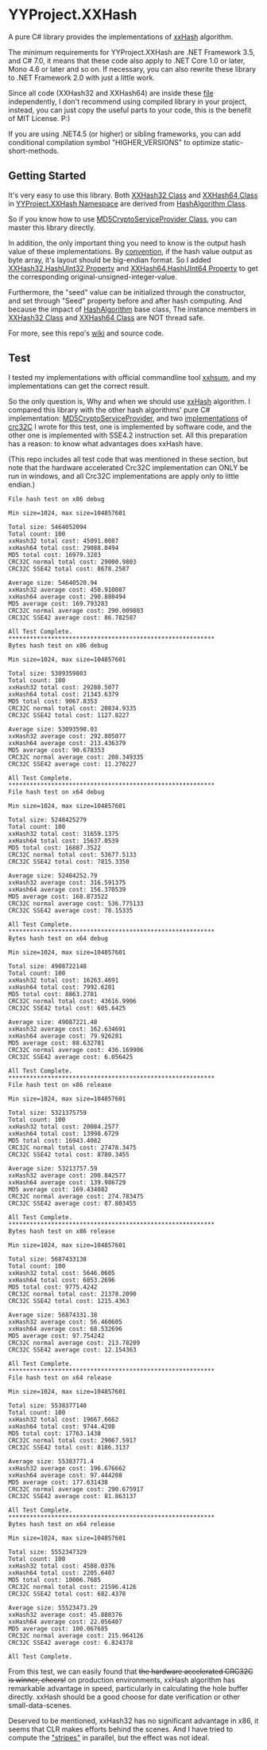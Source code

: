 # YYProject.XXHash
A pure C# library provides the implementations of [xxHash](https://cyan4973.github.io/xxHash/) algorithm.

The minimum requirements for YYProject.XXHash are .NET Framework 3.5, and C# 7.0,
it means that these code also apply to .NET Core 1.0 or later, Mono 4.6 or later and so on. If necessary, you can also rewrite these
library to .NET Framework 2.0 with just a little work.

Since all code (XXHash32 and XXHash64) are inside these [file](https://raw.githubusercontent.com/differentrain/YYProject.XXHash/master/XXHash/YYProject.XXHash/XXHash.cs)
independently, I don't recommend using compiled library in your project, instead, 
you can just copy the useful parts to your code, this is the benefit of MIT License. P:)

If you are using .NET4.5 (or higher) or sibling frameworks, you can add conditional compilation
symbol "HIGHER_VERSIONS" to optimize static-short-methods.

## Getting Started

It's very easy to use this library. Both [XXHash32 Class](https://github.com/differentrain/YYProject.XXHash/wiki/cb2be3a3-5621-b343-992c-8a2af7fbe6df)
and [XXHash64 Class](https://github.com/differentrain/YYProject.XXHash/wiki/1f2e7168-1f3f-c493-7e7a-6d566f315fd9)
in [YYProject.XXHash Namespace](https://github.com/differentrain/YYProject.XXHash/wiki/2e5d6292-64c7-8d52-f77f-7d3314e71172) are 
derived from [HashAlgorithm Class](https://docs.microsoft.com/en-us/dotnet/api/system.security.cryptography.hashalgorithm).

So if you know how to use 
[MD5CryptoServiceProvider Class](https://docs.microsoft.com/en-us/dotnet/api/system.security.cryptography.md5cryptoserviceprovider), you
can master this library directly.

In addition, the only important thing you need to know is the output hash value of these implementations. 
By [convention](https://github.com/Cyan4973/xxHash/blob/dev/doc/xxhash_spec.md#step-7-output), if the hash value output as byte array,
it's layout should be big-endian format. So I added [XXHash32.HashUInt32 Property](https://github.com/differentrain/YYProject.XXHash/wiki/41a8b660-545c-4567-75e9-57cc8ed88cbf)
and [XXHash64.HashUInt64 Property](https://github.com/differentrain/YYProject.XXHash/wiki/3d8fa3a8-53ce-8e95-6789-ac0e15244a1b) to get the corresponding original-unsigned-integer-value.

Furthermore, the "seed" value can be initialized through the constructor, and set through "Seed" property before and after hash computing.
And because the impact of [HashAlgorithm](https://docs.microsoft.com/en-us/dotnet/api/system.security.cryptography.hashalgorithm) base class,
The instance members in [XXHash32 Class](https://github.com/differentrain/YYProject.XXHash/wiki/cb2be3a3-5621-b343-992c-8a2af7fbe6df) and
[XXHash64 Class](https://github.com/differentrain/YYProject.XXHash/wiki/1f2e7168-1f3f-c493-7e7a-6d566f315fd9) are NOT thread safe.

For more, see this repo's [wiki](https://github.com/differentrain/YYProject.XXHash/wiki) and source code.

## Test
I tested my implementations with official commandline tool [xxhsum](https://github.com/Cyan4973/xxHash/releases/download/v0.6.2/xxhsum-windows-v0.6.2.zip), and my implementations can get the correct result.

So the only question is, Why and when we should use [xxHash](https://cyan4973.github.io/xxHash/) algorithm. I compared this library with
the other hash algorithms' pure C# implementation: 
[MD5CryptoServiceProvider](https://docs.microsoft.com/en-us/dotnet/api/system.security.cryptography.md5cryptoserviceprovider),
and two [implementations](https://raw.githubusercontent.com/differentrain/YYProject.XXHash/master/XXHash/ConsoleSample/Crc32C.cs)
of [crc32C](https://tools.ietf.org/html/rfc3385) I wrote for this test, one is implemented by software code, and the other one
is implemented with SSE4.2 instruction set. All this preparation has a reason: to know what advantages does xxHash have.

(This repo includes all test code that was mentioned in these section, but note that the hardware accelerated Crc32C implementation can ONLY be run in windows, and all Crc32C implementations are apply only to little endian.)

``` 
File hash test on x86 debug

Min size=1024, max size=104857601

Total size: 5464052094
Total count: 100
xxHash32 total cost: 45091.0087
xxHash64 total cost: 29088.0494
MD5 total cost: 16979.3283
CRC32C normal total cost: 29000.9803
CRC32C SSE42 total cost: 8678.2587

Average size: 54640520.94
xxHash32 average cost: 450.910087
xxHash64 average cost: 290.880494
MD5 average cost: 169.793283
CRC32C normal average cost: 290.009803
CRC32C SSE42 average cost: 86.782587

All Test Complete.
**********************************************************
Bytes hash test on x86 debug

Min size=1024, max size=104857601

Total size: 5309359803
Total count: 100
xxHash32 total cost: 29280.5077
xxHash64 total cost: 21343.6379
MD5 total cost: 9067.8353
CRC32C normal total cost: 20834.9335
CRC32C SSE42 total cost: 1127.8227

Average size: 53093598.03
xxHash32 average cost: 292.805077
xxHash64 average cost: 213.436379
MD5 average cost: 90.678353
CRC32C normal average cost: 208.349335
CRC32C SSE42 average cost: 11.278227

All Test Complete.
**********************************************************
File hash test on x64 debug

Min size=1024, max size=104857601

Total size: 5248425279
Total count: 100
xxHash32 total cost: 31659.1375
xxHash64 total cost: 15637.0539
MD5 total cost: 16887.3522
CRC32C normal total cost: 53677.5133
CRC32C SSE42 total cost: 7815.3350

Average size: 52484252.79
xxHash32 average cost: 316.591375
xxHash64 average cost: 156.370539
MD5 average cost: 168.873522
CRC32C normal average cost: 536.775133
CRC32C SSE42 average cost: 78.15335

All Test Complete.
**********************************************************
Bytes hash test on x64 debug

Min size=1024, max size=104857601

Total size: 4908722148
Total count: 100
xxHash32 total cost: 16263.4691
xxHash64 total cost: 7992.6281
MD5 total cost: 8863.2781
CRC32C normal total cost: 43616.9906
CRC32C SSE42 total cost: 605.6425

Average size: 49087221.48
xxHash32 average cost: 162.634691
xxHash64 average cost: 79.926281
MD5 average cost: 88.632781
CRC32C normal average cost: 436.169906
CRC32C SSE42 average cost: 6.056425

All Test Complete.
**********************************************************
File hash test on x86 release

Min size=1024, max size=104857601

Total size: 5321375759
Total count: 100
xxHash32 total cost: 20084.2577
xxHash64 total cost: 13998.6729
MD5 total cost: 16943.4082
CRC32C normal total cost: 27478.3475
CRC32C SSE42 total cost: 8780.3455

Average size: 53213757.59
xxHash32 average cost: 200.842577
xxHash64 average cost: 139.986729
MD5 average cost: 169.434082
CRC32C normal average cost: 274.783475
CRC32C SSE42 average cost: 87.803455

All Test Complete.
**********************************************************
Bytes hash test on x86 release

Min size=1024, max size=104857601

Total size: 5687433138
Total count: 100
xxHash32 total cost: 5646.0605
xxHash64 total cost: 6853.2696
MD5 total cost: 9775.4242
CRC32C normal total cost: 21378.2090
CRC32C SSE42 total cost: 1215.4363

Average size: 56874331.38
xxHash32 average cost: 56.460605
xxHash64 average cost: 68.532696
MD5 average cost: 97.754242
CRC32C normal average cost: 213.78209
CRC32C SSE42 average cost: 12.154363

All Test Complete.
**********************************************************
File hash test on x64 release

Min size=1024, max size=104857601

Total size: 5538377140
Total count: 100
xxHash32 total cost: 19667.6662
xxHash64 total cost: 9744.4208
MD5 total cost: 17763.1438
CRC32C normal total cost: 29067.5917
CRC32C SSE42 total cost: 8186.3137

Average size: 55383771.4
xxHash32 average cost: 196.676662
xxHash64 average cost: 97.444208
MD5 average cost: 177.631438
CRC32C normal average cost: 290.675917
CRC32C SSE42 average cost: 81.863137

All Test Complete.
**********************************************************
Bytes hash test on x64 release

Min size=1024, max size=104857601

Total size: 5552347329
Total count: 100
xxHash32 total cost: 4588.0376
xxHash64 total cost: 2205.6407
MD5 total cost: 10006.7685
CRC32C normal total cost: 21596.4126
CRC32C SSE42 total cost: 682.4378

Average size: 55523473.29
xxHash32 average cost: 45.880376
xxHash64 average cost: 22.056407
MD5 average cost: 100.067685
CRC32C normal average cost: 215.964126
CRC32C SSE42 average cost: 6.824378

All Test Complete.
```
From this test, we can easily found that ~~the hardware accelerated CRC32C is winner, cheers!~~ on production environments, 
xxHash algorithm has remarkable advantage in speed, particularly in calculating the hole buffer directly. xxHash should be a good choose
for date verification or other small-data-scenes.

Deserved to be mentioned, xxHash32 has no significant advantage in x86, it seems that CLR makes efforts behind the scenes. And I have
tried to compute the ["stripes"](https://github.com/Cyan4973/xxHash/blob/dev/doc/xxhash_spec.md) in parallel, but the effect was not ideal.
